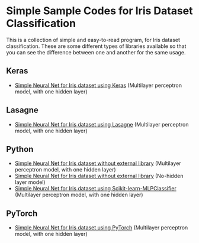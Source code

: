 # Simple Sample Codes for Iris Dataset Classification
This is a collection of simple and easy-to-read program, for Iris dataset classification.
These are some different types of libraries available so that you can see the difference between one and another for the same usage.

## Keras
- [Simple Neural Net for Iris dataset using Keras][iris_keras] (Multilayer perceptron model, with one hidden layer)

## Lasagne
- [Simple Neural Net for Iris dataset using Lasagne][iris_lasagne] (Multilayer perceptron model, with one hidden layer)

## Python
- [Simple Neural Net for Iris dataset without external library][iris_plain] (Multilayer perceptron model, with one hidden layer) 
- [Simple Neural Net for Iris dataset without external library][iris_plain_2] (No-hidden layer model)
- [Simple Neural Net for Iris dataset using Scikit-learn-MLPClassifier][iris_scikit] (Multilayer perceptron model, with one hidden layer)

## PyTorch
- [Simple Neural Net for Iris dataset using PyTorch][iris_pytorch] (Multilayer perceptron model, with one hidden layer)

[iris_keras]:https://github.com/rianrajagede/iris-python/blob/master/Keras/iris_keras.py
[iris_lasagne]:https://github.com/rianrajagede/iris-python/blob/master/Lasagne/iris_lasagne.py
[iris_scikit]:https://github.com/rianrajagede/iris-python/blob/master/Python/iris_scikit.py
[iris_plain]:https://github.com/rianrajagede/iris-python/blob/master/Python/iris_plain_mlp.py
[iris_plain_2]:https://github.com/rianrajagede/iris-python/blob/master/Python/iris_plain_slp.py
[iris_pytorch]:https://github.com/rianrajagede/iris-python/blob/master/Pytorch/iris_pytorch.py

